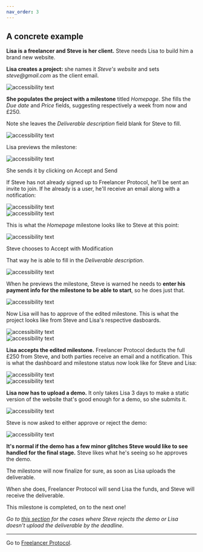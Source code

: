 ```yaml
---
nav_order: 3
---
```


## A concrete example

**Lisa is a freelancer and Steve is her client.** Steve needs Lisa to build him a brand new website.

<!-- Neither want to go through a platform that will charge expensive fees, so Lisa signs up to [Freelancer Protocol](https://www.freelancerprotocol.com/) as a freelancer.

 <div class ="example-image small">
  <img src="/images/freelancerSignUp.png" alt="accessibility text" >
</div> -->

**Lisa creates a project:** she names it _Steve's website_ and sets _steve@gmail.com_ as the client email.

 <div class ="example-image small">
  <img src="/images/NewProject.png" alt="accessibility text" >
</div>

 <!-- <div class ="example-image medium">
  <img src="/images/ProjectCategory.png" alt="accessibility text" >
</div> -->

**She populates the project with a milestone** titled _Homepage_. She fills the _Due date_ and _Price_ fields, suggesting respectively a week from now and £250.

Note she leaves the _Deliverable description_ field blank for Steve to fill.

 <div class ="example-image big">
  <img src="/images/LisasDraft.png" alt="accessibility text" >
</div>

Lisa previews the milestone:

 <div class ="example-image medium400">
  <img src="/images/LisasPreview.png" alt="accessibility text" >
</div>

She sends it by clicking on <span class="button blue-gradient" style="width: 140px"> Accept and Send</span>

If Steve has not already signed up to Freelancer Protocol, he'll be sent an invite to join. If he already is a user, he'll receive an email along with a notification:

 <div class ="example-image medium400">
  <img src="/images/StevesEmail.png" alt="accessibility text" >
</div>

 <div class ="example-image tiny">
  <img src="/images/StevesNotification.png" alt="accessibility text" >
</div>

This is what the _Homepage_ milestone looks like to Steve at this point:

 <div class ="example-image big">
  <img src="/images/StevesReceives.png" alt="accessibility text" >
</div>

Steve chooses to <span class="button secondary-green" style="width: 195px"> Accept with Modification</span>

That way he is able to fill in the _Deliverable description_.

 <div class ="example-image big">
  <img src="/images/StevesModification.png" alt="accessibility text" >
</div>

When he previews the milestone, Steve is warned he needs to **enter his payment info for the milestone to be able to start**, so he does just that.

 <div class ="example-image tiny">
  <img src="/images/StevesWarning.png" alt="accessibility text" >
</div>

Now Lisa will has to approve of the edited milestone. This is what the project looks like from Steve and Lisa's respective dasboards.

 <div class ="two-cards">

  <div class ="example-image tiny-small">
    <img src="/images/LisasCard.png" alt="accessibility text" >
  </div>
  <div class ="example-image tiny-small">
    <img src="/images/StevesCard.png" alt="accessibility text" >
  </div>
  
</div>

**Lisa accepts the edited milestone.** Freelancer Protocol deducts the full £250 from Steve, and both parties receive an email and a notification. This is what the dashboard and milestone status now look like for Steve and Lisa:

 <div class ="two-cards">
    <div class ="example-image tiny-small">
    <img src="/images/MilestoneOngoing1.png" alt="accessibility text" >
    </div>
    <div class ="example-image tiny-small">
    <img src="/images/MilestoneOngoing2.png" alt="accessibility text" >
    </div>
</div>

**Lisa now has to upload a demo.** It only takes Lisa 3 days to make a static version of the website that's good enough for a demo, so she submits it.

 <div class ="example-image small">
  <img src="/images/DemoUpload.png" alt="accessibility text" >
</div>

Steve is now asked to either approve or reject the demo:

 <div class ="example-image tiny-small">
  <img src="/images/StevesDemoApproval.png" alt="accessibility text" >
</div>

**It's normal if the demo has a few minor glitches Steve would like to see handled for the final stage.**
Steve likes what he's seeing so he approves the demo.

The milestone will now finalize for sure, as soon as Lisa uploads the deliverable.

When she does, Freelancer Protocol will send Lisa the funds, and Steve will receive the deliverable.

This milestone is completed, on to the next one!

_Go to [this section](https://docs.freelancerprotocol.com/how.html#if-things-go-south) for the cases where Steve rejects the demo or Lisa doesn't upload the deliverable by the deadline._

---

Go to [Freelancer Protocol](https://www.freelancerprotocol.com/).
